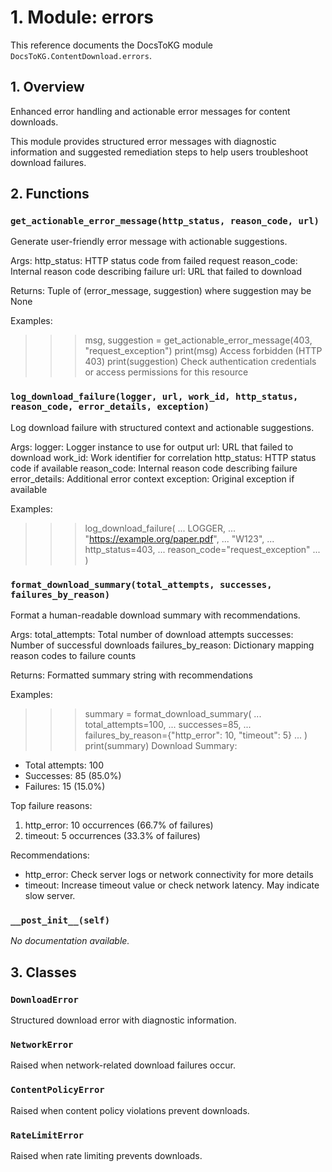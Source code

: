 # 1. Module: errors

This reference documents the DocsToKG module ``DocsToKG.ContentDownload.errors``.

## 1. Overview

Enhanced error handling and actionable error messages for content downloads.

This module provides structured error messages with diagnostic information and
suggested remediation steps to help users troubleshoot download failures.

## 2. Functions

### `get_actionable_error_message(http_status, reason_code, url)`

Generate user-friendly error message with actionable suggestions.

Args:
http_status: HTTP status code from failed request
reason_code: Internal reason code describing failure
url: URL that failed to download

Returns:
Tuple of (error_message, suggestion) where suggestion may be None

Examples:
>>> msg, suggestion = get_actionable_error_message(403, "request_exception")
>>> print(msg)
Access forbidden (HTTP 403)
>>> print(suggestion)
Check authentication credentials or access permissions for this resource

### `log_download_failure(logger, url, work_id, http_status, reason_code, error_details, exception)`

Log download failure with structured context and actionable suggestions.

Args:
logger: Logger instance to use for output
url: URL that failed to download
work_id: Work identifier for correlation
http_status: HTTP status code if available
reason_code: Internal reason code describing failure
error_details: Additional error context
exception: Original exception if available

Examples:
>>> log_download_failure(
...     LOGGER,
...     "https://example.org/paper.pdf",
...     "W123",
...     http_status=403,
...     reason_code="request_exception"
... )

### `format_download_summary(total_attempts, successes, failures_by_reason)`

Format a human-readable download summary with recommendations.

Args:
total_attempts: Total number of download attempts
successes: Number of successful downloads
failures_by_reason: Dictionary mapping reason codes to failure counts

Returns:
Formatted summary string with recommendations

Examples:
>>> summary = format_download_summary(
...     total_attempts=100,
...     successes=85,
...     failures_by_reason={"http_error": 10, "timeout": 5}
... )
>>> print(summary)
Download Summary:
- Total attempts: 100
- Successes: 85 (85.0%)
- Failures: 15 (15.0%)

Top failure reasons:
1. http_error: 10 occurrences (66.7% of failures)
2. timeout: 5 occurrences (33.3% of failures)

Recommendations:
- http_error: Check server logs or network connectivity for more details
- timeout: Increase timeout value or check network latency. May indicate slow server.

### `__post_init__(self)`

*No documentation available.*

## 3. Classes

### `DownloadError`

Structured download error with diagnostic information.

### `NetworkError`

Raised when network-related download failures occur.

### `ContentPolicyError`

Raised when content policy violations prevent downloads.

### `RateLimitError`

Raised when rate limiting prevents downloads.
